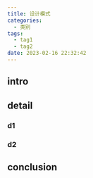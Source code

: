 ```yaml
---
title: 设计模式
categories:
  - 类别
tags:
  - tag1
  - tag2
date: 2023-02-16 22:32:42
---
```


## intro


## detail
 
### d1

### d2


## conclusion
